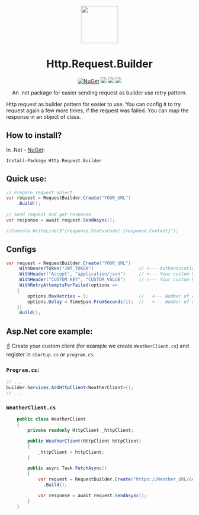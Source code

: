 ﻿<div align="center">
  <p>
    <a href="https://www.nuget.org/packages/Http.Request.Builder/" target="_blank">
      <img src="#" width="100px" />
    </a>
  <h1>Http.Request.Builder</h1>
  </p>
  <p>
    <a href="https://www.nuget.org/packages/Http.Request.Builder/" target="_blank"><img src="https://img.shields.io/nuget/v/Http.Request.Builder.svg" alt="NuGet" /></a>
    <a href="https://learn.microsoft.com/en-us/dotnet/core/whats-new/dotnet-8/overview" target="_blank"><img src="https://badgen.net/badge/.net/v8.0/purple"/></a>
    <a href="https://learn.microsoft.com/en-us/dotnet/core/whats-new/dotnet-8/overview" target="_blank"><img src="https://badgen.net/badge/.NetStandard/v2.1/blue"/></a>
    <a href="https://www.nuget.org/packages/Http.Request.Builder" target="_blank"><img src="https://img.shields.io/nuget/dt/Http.Request.Builder"/></a>
  </p>
  <p>An .net package for easier sending request as builder use retry pattern.</p>
</div>

Http request as builder pattern for easier to use.
You can config it to try request again a few more times, if the request was failed. You can map the response in an object of class.

## How to install?
In .Net - [NuGet](https://www.nuget.org/packages/Http.Request.Builder):
```
Install-Package Http.Request.Builder
```

## Quick use:
```csharp
// Prepare request object.
var request = RequestBuilder.Create("YOUR_URL")
    .Build();
    
// Send request and get response.
var response = await request.SendAsync();

//Console.WriteLine($"{response.StatusCode} {response.Content}");
```

## Configs
```csharp
var request = RequestBuilder.Create("YOUR_URL")
    .WithBearerToken("JWT_TOKEN")                 // <--- Authentication as bearer token here!
    .WithHeader("Accept", "application/json")     // <--- Your custom headers!
    .WithHeader("CUSTOM_KEY", "CUSTOM_VALUE")     // <--- Your custom headers!
    .WithRetryAttemptsForFailed(options =>
    {
        options.MaxRetries = 5;                   //   <--- Number of retries after failure!
        options.Delay = TimeSpan.FromSeconds(1);  //   <--- Number of retries after failure!
    })
    .Build();
```

## Asp.Net core example:
☝ Create your custom client (for example we create `WeatherClient.cs`) and register in `startup.cs` or `program.cs`.
### `Program.cs`:
```csharp
// ...
builder.Services.AddHttpClient<WeatherClient>();
// ...
```
### `WeatherClient.cs`
```csharp
    public class WeatherClient
    {
        private readonly HttpClient _httpClient;

        public WeatherClient(HttpClient httpClient)
        {
            _httpClient = httpClient;
        }

        public async Task FetchAsync()
        {
            var request = RequestBuilder.Create("https://Weather_URL/Get", HttpMethod.Get, _httpClient) // <--- Pass your client here!
              .Build();

            var response = await request.SendAsync();
        }
    }
```